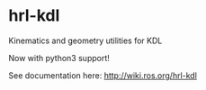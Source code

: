 hrl-kdl
=======

Kinematics and geometry utilities for KDL

Now with python3 support!

See documentation here: http://wiki.ros.org/hrl-kdl
